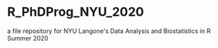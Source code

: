 # R_PhDProg_NYU_2020
a file repository for NYU Langone's Data Analysis and Biostatistics in R Summer 2020
